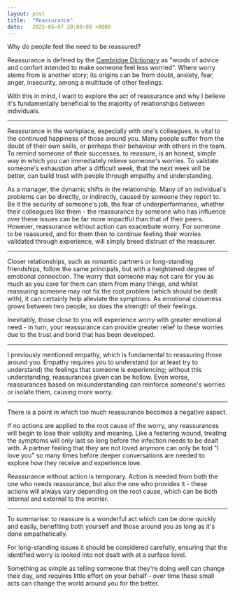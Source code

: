 ```yaml
---
layout: post
title:  "Reassurance"
date:   2025-05-07 20:00:00 +0000
---
```


Why do people feel the need to be reassured?  

Reassurance is defined by the [Cambridge Dictionary](https://dictionary.cambridge.org/dictionary/english/reassurance) as "words of advice and comfort intended to make someone feel less worried". Where worry stems from is another story; its origins can be from doubt, anxiety, fear, anger, insecurity, among a multitude of other feelings. 

With this in mind, I want to explore the act of reassurance and why I believe it's fundamentally beneficial to the majority of relationships between individuals.

---

Reassurance in the workplace, especially with one's colleagues, is vital to the continued happiness of those around you. Many people suffer from the doubt of their own skills, or perhaps their behaviour with others in the team. To remind someone of their successes, to reassure, is an honest, simple way in which you can immediately relieve someone's worries. To validate someone's exhaustion after a difficult week, that the next week will be better, can build trust with people through empathy and understanding.

As a manager, the dynamic shifts in the relationship. Many of an individual's problems can be directly, or indirectly, caused by someone they report to. Be it the security of someone's job, the fear of underperformance, whether their colleagues like them - the reassurance by someone who has influence over these issues can be far more impactful than that of their peers. However, reassurance without action can exacerbate worry. For someone to be reassured, and for them then to continue feeling their worries validated through experience, will simply breed distrust of the reassurer. 

---

Closer relationships, such as romantic partners or long-standing friendships, follow the same principals, but with a heightened degree of emotional connection. The worry that someone may not care for you as much as you care for them can stem from many things, and whilst reassuring someone may not fix the root problem (which should be dealt with), it can certainly help alleviate the symptoms. As emotional closeness grows between two people, so does the strength of their feelings. 

Inevitably, those close to you will experience worry with greater emotional need - in turn, your reassurance can provide greater relief to these worries due to the trust and bond that has been developed.

---

I previously mentioned empathy, which is fundamental to reassuring those around you. Empathy requires you to understand (or at least try to understand) the feelings that someone is experiencing; without this understanding, reassurances given can be hollow. Even worse, reassurances based on misunderstanding can reinforce someone's worries or isolate them, causing more worry.

---

There is a point in which too much reassurance becomes a negative aspect.

If no actions are applied to the root cause of the worry, any reassurances will begin to lose their validity and meaning. Like a festering wound, treating the symptoms will only last so long before the infection needs to be dealt with. A partner feeling that they are not loved anymore can only be told "I love you" so many times before deeper conversations are needed to explore how they receive and experience love.

Reassurance without action is temporary. Action is needed from both the one who needs reassurance, but also the one who provides it - these actions will always vary depending on the root cause, which can be both internal and external to the worrier.

---

To summarise: to reassure is a wonderful act which can be done quickly and easily, benefiting both yourself and those around you as long as it's done empathetically. 

For long-standing issues it should be considered carefully, ensuring that the identified worry is looked into not dealt with at a surface level.

Something as simple as telling someone that they're doing well can change their day, and requires little effort on your behalf - over time these small acts can change the world around you for the better.